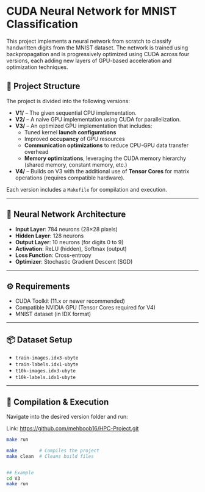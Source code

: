 # CUDA Neural Network for MNIST Classification

This project implements a neural network from scratch to classify handwritten digits from the MNIST dataset. The network is trained using backpropagation and is progressively optimized using CUDA across four versions, each adding new layers of GPU-based acceleration and optimization techniques.

## 📁 Project Structure

The project is divided into the following versions:

- **V1/** – The given sequential CPU implementation.
- **V2/** – A naive GPU implementation using CUDA for parallelization.
- **V3/** – An optimized GPU implementation that includes:
  - Tuned kernel **launch configurations**
  - Improved **occupancy** of GPU resources
  - **Communication optimizations** to reduce CPU-GPU data transfer overhead
  - **Memory optimizations**, leveraging the CUDA memory hierarchy (shared memory, constant memory, etc.)
- **V4/** – Builds on V3 with the additional use of **Tensor Cores** for matrix operations (requires compatible hardware).

Each version includes a `Makefile` for compilation and execution.

---

## 🧠 Neural Network Architecture

- **Input Layer**: 784 neurons (28×28 pixels)
- **Hidden Layer**: 128 neurons
- **Output Layer**: 10 neurons (for digits 0 to 9)
- **Activation**: ReLU (hidden), Softmax (output)
- **Loss Function**: Cross-entropy
- **Optimizer**: Stochastic Gradient Descent (SGD)

---

## ⚙️ Requirements

- CUDA Toolkit (11.x or newer recommended)
- Compatible NVIDIA GPU (Tensor Cores required for V4)
- MNIST dataset (in IDX format)

---

## 📦 Dataset Setup

- `train-images.idx3-ubyte`
- `train-labels.idx1-ubyte`
- `t10k-images.idx3-ubyte`
- `t10k-labels.idx1-ubyte`

---

## 🚀 Compilation & Execution

Navigate into the desired version folder and run:

Link:
https://github.com/mehboob16/HPC-Project.git

```bash
make run

make        # Compiles the project
make clean  # Cleans build files


## Example 
cd V3
make run


